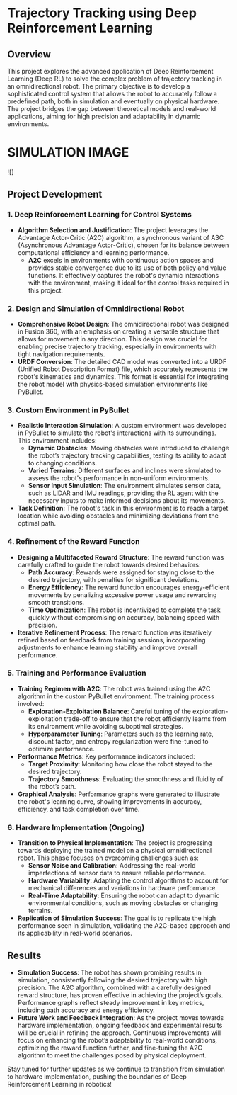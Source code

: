 # Trajectory Tracking using Deep Reinforcement Learning

## Overview

This project explores the advanced application of Deep Reinforcement Learning (Deep RL) to solve the complex problem of trajectory tracking in an omnidirectional robot. The primary objective is to develop a sophisticated control system that allows the robot to accurately follow a predefined path, both in simulation and eventually on physical hardware. The project bridges the gap between theoretical models and real-world applications, aiming for high precision and adaptability in dynamic environments.

# SIMULATION IMAGE

![]
## Project Development

### 1. **Deep Reinforcement Learning for Control Systems**
   - **Algorithm Selection and Justification**: The project leverages the Advantage Actor-Critic (A2C) algorithm, a synchronous variant of A3C (Asynchronous Advantage Actor-Critic), chosen for its balance between computational efficiency and learning performance.
     - **A2C** excels in environments with continuous action spaces and provides stable convergence due to its use of both policy and value functions. It effectively captures the robot's dynamic interactions with the environment, making it ideal for the control tasks required in this project.

### 2. **Design and Simulation of Omnidirectional Robot**
   - **Comprehensive Robot Design**: The omnidirectional robot was designed in Fusion 360, with an emphasis on creating a versatile structure that allows for movement in any direction. This design was crucial for enabling precise trajectory tracking, especially in environments with tight navigation requirements.
   - **URDF Conversion**: The detailed CAD model was converted into a URDF (Unified Robot Description Format) file, which accurately represents the robot's kinematics and dynamics. This format is essential for integrating the robot model with physics-based simulation environments like PyBullet.

### 3. **Custom Environment in PyBullet**
   - **Realistic Interaction Simulation**: A custom environment was developed in PyBullet to simulate the robot's interactions with its surroundings. This environment includes:
     - **Dynamic Obstacles**: Moving obstacles were introduced to challenge the robot’s trajectory tracking capabilities, testing its ability to adapt to changing conditions.
     - **Varied Terrains**: Different surfaces and inclines were simulated to assess the robot's performance in non-uniform environments.
     - **Sensor Input Simulation**: The environment simulates sensor data, such as LIDAR and IMU readings, providing the RL agent with the necessary inputs to make informed decisions about its movements.
   - **Task Definition**: The robot's task in this environment is to reach a target location while avoiding obstacles and minimizing deviations from the optimal path.

### 4. **Refinement of the Reward Function**
   - **Designing a Multifaceted Reward Structure**: The reward function was carefully crafted to guide the robot towards desired behaviors:
     - **Path Accuracy**: Rewards were assigned for staying close to the desired trajectory, with penalties for significant deviations.
     - **Energy Efficiency**: The reward function encourages energy-efficient movements by penalizing excessive power usage and rewarding smooth transitions.
     - **Time Optimization**: The robot is incentivized to complete the task quickly without compromising on accuracy, balancing speed with precision.
   - **Iterative Refinement Process**: The reward function was iteratively refined based on feedback from training sessions, incorporating adjustments to enhance learning stability and improve overall performance.

### 5. **Training and Performance Evaluation**
   - **Training Regimen with A2C**: The robot was trained using the A2C algorithm in the custom PyBullet environment. The training process involved:
     - **Exploration-Exploitation Balance**: Careful tuning of the exploration-exploitation trade-off to ensure that the robot efficiently learns from its environment while avoiding suboptimal strategies.
     - **Hyperparameter Tuning**: Parameters such as the learning rate, discount factor, and entropy regularization were fine-tuned to optimize performance.
   - **Performance Metrics**: Key performance indicators included:
     - **Target Proximity**: Monitoring how close the robot stayed to the desired trajectory.
     - **Trajectory Smoothness**: Evaluating the smoothness and fluidity of the robot’s path.
   - **Graphical Analysis**: Performance graphs were generated to illustrate the robot's learning curve, showing improvements in accuracy, efficiency, and task completion over time.

### 6. **Hardware Implementation (Ongoing)**
   - **Transition to Physical Implementation**: The project is progressing towards deploying the trained model on a physical omnidirectional robot. This phase focuses on overcoming challenges such as:
     - **Sensor Noise and Calibration**: Addressing the real-world imperfections of sensor data to ensure reliable performance.
     - **Hardware Variability**: Adapting the control algorithms to account for mechanical differences and variations in hardware performance.
     - **Real-Time Adaptability**: Ensuring the robot can adapt to dynamic environmental conditions, such as moving obstacles or changing terrains.
   - **Replication of Simulation Success**: The goal is to replicate the high performance seen in simulation, validating the A2C-based approach and its applicability in real-world scenarios.

## Results
   - **Simulation Success**: The robot has shown promising results in simulation, consistently following the desired trajectory with high precision. The A2C algorithm, combined with a carefully designed reward structure, has proven effective in achieving the project’s goals. Performance graphs reflect steady improvement in key metrics, including path accuracy and energy efficiency.
   - **Future Work and Feedback Integration**: As the project moves towards hardware implementation, ongoing feedback and experimental results will be crucial in refining the approach. Continuous improvements will focus on enhancing the robot’s adaptability to real-world conditions, optimizing the reward function further, and fine-tuning the A2C algorithm to meet the challenges posed by physical deployment.

Stay tuned for further updates as we continue to transition from simulation to hardware implementation, pushing the boundaries of Deep Reinforcement Learning in robotics!
